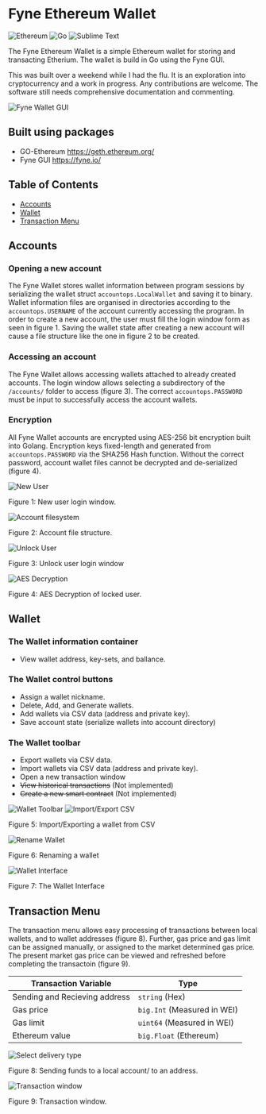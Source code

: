 # Fyne Ethereum Wallet
![Ethereum](https://img.shields.io/badge/Ethereum-3C3C3D?style=for-the-badge&logo=Ethereum&logoColor=white) ![Go](https://img.shields.io/badge/go-%2300ADD8.svg?style=for-the-badge&logo=go&logoColor=white) ![Sublime Text](https://img.shields.io/badge/sublime_text-%23575757.svg?style=for-the-badge&logo=sublime-text&logoColor=important)

The Fyne Ethereum Wallet is a simple Ethereum wallet for storing and transacting Etherium. The wallet is build in Go using the Fyne GUI. 

This was built over a weekend while I had the flu. It is an exploration into cryptocurrency and a work in progress. Any contributions are welcome. The software still needs comprehensive documentation and commenting.

![Fyne Wallet GUI](https://github.com/ryan-n-may/Fyne_Ethereum_Wallet/blob/main/screenshots/summary_image.png)

## Built using packages
* GO-Ethereum https://geth.ethereum.org/
* Fyne GUI https://fyne.io/

## Table of Contents  
- [Accounts](#accounts)
- [Wallet](#wallet)
- [Transaction Menu](#transaction-menu)

## Accounts 
### Opening a new account
The Fyne Wallet stores wallet information between program sessions by serializing the wallet struct `accountops.LocalWallet` and saving it to binary. Wallet information files are organised in directories according to the `accountops.USERNAME` of the account currently accessing the program.  In order to create a new account, the user must fill the login window form as seen in figure 1. Saving the wallet state after creating a new account will cause a file structure like the one in figure 2 to be created.  
### Accessing an account
The Fyne Wallet allows accessing wallets attached to already created accounts. The login window allows selecting a subdirectory of the `/accounts/` folder to access (figure 3). The correct `accountops.PASSWORD` must be input to successfully access the account wallets. 
### Encryption 
All Fyne Wallet accounts are encrypted using AES-256 bit encryption built into Golang.  Encryption keys fixed-length and generated from `accountops.PASSWORD` via the SHA256 Hash function. Without the correct password, account wallet files cannot be decrypted and de-serialized (figure 4). 

![New User](https://github.com/ryan-n-may/Fyne_Ethereum_Wallet/blob/main/screenshots/new_account.png)

Figure 1: New user login window.

![Account filesystem](https://github.com/ryan-n-may/Fyne_Ethereum_Wallet/blob/main/screenshots/filesystem.png)

Figure 2: Account file structure.

![Unlock User](https://github.com/ryan-n-may/Fyne_Ethereum_Wallet/blob/main/screenshots/Unlock_account.png)

Figure 3: Unlock user login window

![AES Decryption](https://github.com/ryan-n-may/Fyne_Ethereum_Wallet/blob/main/screenshots/AES_decryption.png)

Figure 4: AES Decryption of locked user. 

## Wallet 
### The Wallet information container
* View wallet address, key-sets, and ballance.
### The Wallet control buttons
* Assign a wallet nickname.
* Delete, Add, and Generate wallets. 
* Add wallets via CSV data (address and private key).
* Save account state (serialize wallets into account directory)
### The Wallet toolbar
* Export wallets via CSV data.
* Import wallets via CSV data (address and private key).
* Open a new transaction window
* ~~View historical transactions~~ (Not implemented)
* ~~Create a new smart contract~~ (Not implemented)

![Wallet Toolbar](https://github.com/ryan-n-may/Fyne_Ethereum_Wallet/blob/main/screenshots/Wallet_toolbar.png)
![Import/Export CSV](https://github.com/ryan-n-may/Fyne_Ethereum_Wallet/blob/main/screenshots/import_export_wallet.png)

Figure 5: Import/Exporting a wallet from CSV

![Rename Wallet](https://github.com/ryan-n-may/Fyne_Ethereum_Wallet/blob/main/screenshots/rename_wallet.png)

Figure 6: Renaming a wallet

![Wallet Interface](https://github.com/ryan-n-may/Fyne_Ethereum_Wallet/blob/main/screenshots/Wallet_interface.png)

Figure 7: The Wallet Interface

## Transaction Menu
The transaction menu allows easy processing of transactions between local wallets, and to wallet addresses (figure 8). Further, gas price and gas limit can be assigned manually, or assigned to the market determined gas price. The present market gas price can be viewed and refreshed before completing the transactoin (figure 9). 

| Transaction Variable          | Type                        |
|-------------------------------|-----------------------------|
| Sending and Recieving address | `string` (Hex)              |
| Gas price                     | `big.Int` (Measured in WEI) |
| Gas limit                     | `uint64` (Measured in WEI)  |
| Ethereum value                | `big.Float` (Ethereum)      |

![Select delivery type](https://github.com/ryan-n-may/Fyne_Ethereum_Wallet/blob/main/screenshots/transaction_window_deliv_type.png)

Figure 8: Sending funds to a local account/ to an address.

![Transaction window](https://github.com/ryan-n-may/Fyne_Ethereum_Wallet/blob/main/screenshots/transaction_window.png)

Figure 9: Transaction window.


